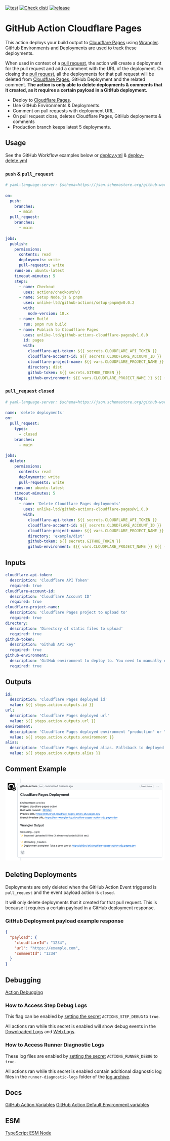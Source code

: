 [![test](https://github.com/unlike-ltd/github-actions-cloudflare-pages/actions/workflows/test.yml/badge.svg)](https://github.com/unlike-ltd/github-actions-cloudflare-pages/actions/workflows/test.yml) [![Check dist/](https://github.com/unlike-ltd/github-actions-cloudflare-pages/actions/workflows/check-dist.yml/badge.svg)](https://github.com/unlike-ltd/github-actions-cloudflare-pages/actions/workflows/check-dist.yml) [![release](https://github.com/unlike-ltd/github-actions-cloudflare-pages/actions/workflows/release.yml/badge.svg)](https://github.com/unlike-ltd/github-actions-cloudflare-pages/actions/workflows/release.yml)

# GitHub Action Cloudflare Pages

This action deploys your build output to [Cloudflare Pages] using [Wrangler]. GitHub Environments and Deployments are used to track these deployments.

When used in context of a [pull request], the action will create a deployment for the pull request and add a comment with the URL of the deployment. On closing the [pull request], all the deployments for that pull request will be deleted from [Cloudflare Pages], GitHub Deployment and the related comment. **The action is only able to delete deployments & comments that it created, as it requires a certain payload in a GitHub deployment.**

- Deploy to [Cloudflare Pages].
- Use GitHub Environments & Deployments.
- Comment on pull requests with deployment URL.
- On pull request close, deletes Cloudflare Pages, GitHub deployments & comments
- Production branch keeps latest 5 deployments.

## Usage

See the GitHub Workflow examples below or [deploy.yml](./.github/workflows/deploy.yml) & [deploy-delete.yml](./.github/workflows/deploy-delete.yml)

### `push` & `pull_request`

```yaml
# yaml-language-server: $schema=https://json.schemastore.org/github-workflow.json

on:
  push:
    branches:
      - main
  pull_request:
    branches:
      - main

jobs:
  publish:
    permissions:
      contents: read
      deployments: write
      pull-requests: write
    runs-on: ubuntu-latest
    timeout-minutes: 5
    steps:
      - name: Checkout
        uses: actions/checkout@v3
      - name: Setup Node.js & pnpm
        uses: unlike-ltd/github-actions/setup-pnpm@v0.0.2
        with:
          node-version: 18.x
      - name: Build
        run: pnpm run build
      - name: Publish to Cloudflare Pages
        uses: unlike-ltd/github-actions-cloudflare-pages@v1.0.0
        id: pages
        with:
          cloudflare-api-token: ${{ secrets.CLOUDFLARE_API_TOKEN }}
          cloudflare-account-id: ${{ secrets.CLOUDFLARE_ACCOUNT_ID }}
          cloudflare-project-name: ${{ vars.CLOUDFLARE_PROJECT_NAME }}
          directory: dist
          github-token: ${{ secrets.GITHUB_TOKEN }}
          github-environment: ${{ vars.CLOUDFLARE_PROJECT_NAME }} ${{ (github.ref == 'refs/heads/main' && '(Production)') || '(Preview)' }}
```

### `pull_request` `closed`

```yaml
# yaml-language-server: $schema=https://json.schemastore.org/github-workflow.json

name: 'delete deployments'
on:
  pull_request:
    types:
      - closed
    branches:
      - main

jobs:
  delete:
    permissions:
      contents: read
      deployments: write
      pull-requests: write
    runs-on: ubuntu-latest
    timeout-minutes: 5
    steps:
      - name: 'Delete Cloudflare Pages deployments'
        uses: unlike-ltd/github-actions-cloudflare-pages@v1.0.0
        with:
          cloudflare-api-token: ${{ secrets.CLOUDFLARE_API_TOKEN }}
          cloudflare-account-id: ${{ secrets.CLOUDFLARE_ACCOUNT_ID }}
          cloudflare-project-name: ${{ vars.CLOUDFLARE_PROJECT_NAME }}
          directory: 'example/dist'
          github-token: ${{ secrets.GITHUB_TOKEN }}
          github-environment: ${{ vars.CLOUDFLARE_PROJECT_NAME }} ${{ (github.ref == 'refs/heads/main' && '(Production)') || '(Preview)' }}
```

## Inputs

```yaml
cloudflare-api-token:
  description: 'Cloudflare API Token'
  required: true
cloudflare-account-id:
  description: 'Cloudflare Account ID'
  required: true
cloudflare-project-name:
  description: 'Cloudflare Pages project to upload to'
  required: true
directory:
  description: 'Directory of static files to upload'
  required: true
github-token:
  description: 'Github API key'
  required: true
github-environment:
  description: 'GitHub environment to deploy to. You need to manually create this for the github repo'
  required: true
```

## Outputs

```yaml
id:
  description: 'Cloudflare Pages deployed id'
  value: ${{ steps.action.outputs.id }}
url:
  description: 'Cloudflare Pages deployed url'
  value: ${{ steps.action.outputs.url }}
environment:
  description: 'Cloudflare Pages deployed environment "production" or "preview"'
  value: ${{ steps.action.outputs.environment }}
alias:
  description: 'Cloudflare Pages deployed alias. Fallsback to deployed url if deployed alias is null'
  value: ${{ steps.action.outputs.alias }}
```

## Comment Example

![pull request comment example](./docs/comment.png)

## Deleting Deployments

Deployments are only deleted when the GitHub Action Event triggered is `pull_request` and the event payload action is `closed`.

It will only delete deployments that it created for that pull request. This is because it requires a certain payload in a GitHub deployment response.

### GitHub Deployment payload example response

```json
{
  "payload": {
    "cloudflareId": "1234",
    "url": "https://example.com",
    "commentId": "1234"
  }
}
```

## Debugging

[Action Debugging](https://github.com/actions/toolkit/blob/main/docs/action-debugging.md#step-debug-logs)

### How to Access Step Debug Logs

This flag can be enabled by [setting the secret](https://help.github.com/en/actions/automating-your-workflow-with-github-actions/creating-and-using-encrypted-secrets#creating-encrypted-secrets) `ACTIONS_STEP_DEBUG` to `true`.

All actions ran while this secret is enabled will show debug events in the [Downloaded Logs](https://help.github.com/en/actions/automating-your-workflow-with-github-actions/managing-a-workflow-run#downloading-logs) and [Web Logs](https://help.github.com/en/actions/automating-your-workflow-with-github-actions/managing-a-workflow-run#viewing-logs-to-diagnose-failures).

### How to Access Runner Diagnostic Logs

These log files are enabled by [setting the secret](https://help.github.com/en/actions/automating-your-workflow-with-github-actions/creating-and-using-encrypted-secrets#creating-encrypted-secrets) `ACTIONS_RUNNER_DEBUG` to `true`.

All actions ran while this secret is enabled contain additional diagnostic log files in the `runner-diagnostic-logs` folder of the [log archive](https://help.github.com/en/actions/automating-your-workflow-with-github-actions/managing-a-workflow-run#downloading-logs).

## Docs

[GitHub Action Variables](https://docs.github.com/en/actions/learn-github-actions/variables)
[GitHub Action Default Environment variables](https://docs.github.com/en/actions/learn-github-actions/variables#default-environment-variables)

## ESM

[TypeScript ESM Node](https://www.typescriptlang.org/docs/handbook/esm-node.html)

[Cloudflare Pages]: https://pages.cloudflare.com/
[Wrangler]: https://developers.cloudflare.com/workers/wrangler/
[pull request]: https://docs.github.com/en/pull-requests
